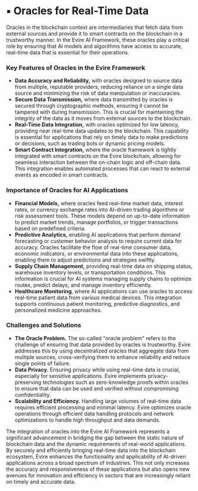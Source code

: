 # ▪️ Oracles for Real-Time Data

Oracles in the blockchain context are intermediaries that fetch data from external sources and provide it to smart contracts on the blockchain in a trustworthy manner. In the Evire AI Framework, these oracles play a critical role by ensuring that AI models and algorithms have access to accurate, real-time data that is essential for their operations.

### Key Features of Oracles in the Evire Framework

* **Data Accuracy and Reliability,** with oracles designed to source data from multiple, reputable providers, reducing reliance on a single data source and minimizing the risk of data manipulation or inaccuracies.
* **Secure Data Transmission,** where data transmitted by oracles is secured through cryptographic methods, ensuring it cannot be tampered with during transmission. This is crucial for maintaining the integrity of the data as it moves from external sources to the blockchain.
* **Real-Time Data Integration,** with oracles optimized for low latency, providing near real-time data updates to the blockchain. This capability is essential for applications that rely on timely data to make predictions or decisions, such as trading bots or dynamic pricing models.
* **Smart Contract Integration,** where the oracle framework is tightly integrated with smart contracts on the Evire blockchain, allowing for seamless interaction between the on-chain logic and off-chain data. This integration enables automated processes that can react to external events as encoded in smart contracts.

### Importance of Oracles for AI Applications

* **Financial Models,** where oracles feed real-time market data, interest rates, or currency exchange rates into AI-driven trading algorithms or risk assessment tools. These models depend on up-to-date information to predict market trends, manage portfolios, or trigger transactions based on predefined criteria.
* **Predictive Analytics,** enabling AI applications that perform demand forecasting or customer behavior analysis to require current data for accuracy. Oracles facilitate the flow of real-time consumer data, economic indicators, or environmental data into these applications, enabling them to adjust predictions and strategies swiftly.
* **Supply Chain Management,** providing real-time data on shipping status, warehouse inventory levels, or transportation conditions. This information is crucial for AI systems managing supply chains to optimize routes, predict delays, and manage inventory efficiently.
* **Healthcare Monitoring**, where AI applications can use oracles to access real-time patient data from various medical devices. This integration supports continuous patient monitoring, predictive diagnostics, and personalized medicine approaches.

### Challenges and Solutions

* **The Oracle Problem.** The so-called "oracle problem" refers to the challenge of ensuring that data provided by oracles is trustworthy. Evire addresses this by using decentralized oracles that aggregate data from multiple sources, cross-verifying them to enhance reliability and reduce single points of failure.
* **Data Privacy.** Ensuring privacy while using real-time data is crucial, especially for sensitive applications. Evire implements privacy-preserving technologies such as zero-knowledge proofs within oracles to ensure that data can be used and verified without compromising confidentiality.
* **Scalability and Efficiency.** Handling large volumes of real-time data requires efficient processing and minimal latency. Evire optimizes oracle operations through efficient data handling protocols and network optimizations to handle high throughput and data demands.

The integration of oracles into the Evire AI Framework represents a significant advancement in bridging the gap between the static nature of blockchain data and the dynamic requirements of real-world applications. By securely and efficiently bringing real-time data into the blockchain ecosystem, Evire enhances the functionality and applicability of AI-driven applications across a broad spectrum of industries. This not only increases the accuracy and responsiveness of these applications but also opens new avenues for innovation and efficiency in sectors that are increasingly reliant on timely and accurate data.
